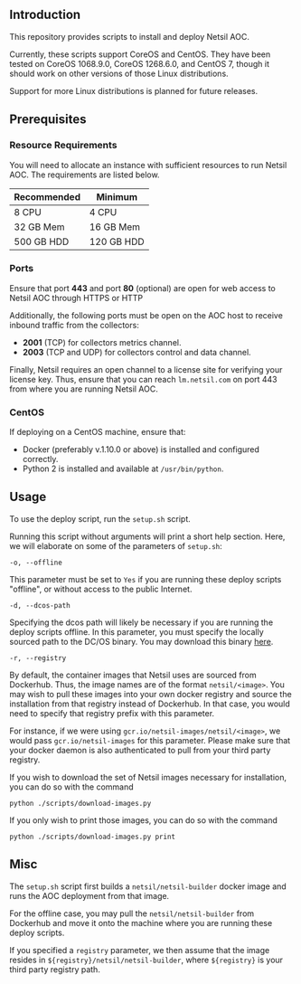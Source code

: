 ## Introduction
This repository provides scripts to install and deploy Netsil AOC.

Currently, these scripts support CoreOS and CentOS. They have been tested on CoreOS 1068.9.0, CoreOS 1268.6.0, and CentOS 7, though it should work on other versions of those Linux distributions.

Support for more Linux distributions is planned for future releases.

## Prerequisites 
### Resource Requirements
You will need to allocate an instance with sufficient resources to run Netsil AOC.
The requirements are listed below.

| Recommended | Minimum    |
| ----------- | --------   |
| 8 CPU       | 4 CPU      |
| 32 GB Mem   | 16 GB Mem  |
| 500 GB HDD  | 120 GB HDD |

### Ports
Ensure that port **443** and port **80** (optional) are open for web access to Netsil AOC through HTTPS or HTTP

Additionally, the following ports must be open on the AOC host to receive inbound traffic from the collectors:
* **2001** (TCP) for collectors metrics channel.
* **2003** (TCP and UDP) for collectors control and data channel.

Finally, Netsil requires an open channel to a license site for verifying your license key.
Thus, ensure that you can reach `lm.netsil.com` on port 443 from where you are running Netsil AOC.

### CentOS
If deploying on a CentOS machine, ensure that:
* Docker (preferably v.1.10.0 or above) is installed and configured correctly.
* Python 2 is installed and available at `/usr/bin/python`.

## Usage
To use the deploy script, run the `setup.sh` script.

Running this script without arguments will print a short help section.
Here, we will elaborate on some of the parameters of `setup.sh`:

`-o, --offline`

This parameter must be set to `Yes` if you are running these deploy scripts "offline", or without access to the public Internet.

`-d, --dcos-path`

Specifying the dcos path will likely be necessary if you are running the deploy scripts offline.
In this parameter, you must specify the locally sourced path to the DC/OS binary. 
You may download this binary [here](https://downloads.dcos.io/dcos/EarlyAccess/commit/14509fe1e7899f439527fb39867194c7a425c771/dcos_generate_config.sh).

`-r, --registry`

By default, the container images that Netsil uses are sourced from Dockerhub. Thus, the image names are of the format `netsil/<image>`.
You may wish to pull these images into your own docker registry and source the installation from that registry instead of Dockerhub.
In that case, you would need to specify that registry prefix with this parameter.

For instance, if we were using `gcr.io/netsil-images/netsil/<image>`, we would pass `gcr.io/netsil-images` for this parameter.
Please make sure that your docker daemon is also authenticated to pull from your third party registry.

If you wish to download the set of Netsil images necessary for installation, you can do so with the command 
```
python ./scripts/download-images.py
```

If you only wish to print those images, you can do so with the command 
```
python ./scripts/download-images.py print
```

## Misc
The `setup.sh` script first builds a `netsil/netsil-builder` docker image and runs the AOC deployment from that image.

For the offline case, you may pull the `netsil/netsil-builder` from Dockerhub and move it onto the machine where you are running these deploy scripts.

If you specified a `registry` parameter, we then assume that the image resides in `${registry}/netsil/netsil-builder`, where `${registry}` is your third party registry path.
